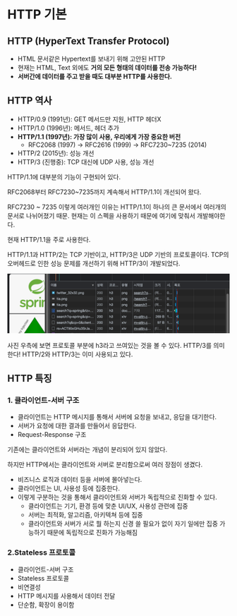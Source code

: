 # HTTP 기본

## HTTP (HyperText Transfer Protocol)
- HTML 문서같은 Hypertext를 보내기 위해 고안된 HTTP
- 현재는 HTML, Text 외에도 **거의 모든 형태의 데이터를 전송 가능하다!**
- **서버간에 데이터를 주고 받을 때도 대부분 HTTP를 사용한다.**


## HTTP 역사
- HTTP/0.9 (1991년): GET 메서드만 지원, HTTP 헤더X
- HTTP/1.0 (1996년): 메서드, 헤더 추가
- **HTTP/1.1 (1997년): 가장 많이 사용, 우리에게 가장 중요한 버전**
	- RFC2068 (1997) -> RFC2616 (1999) -> RFC7230~7235 (2014)
- HTTP/2 (2015년): 성능 개선
- HTTP/3 (진행중): TCP 대신에 UDP 사용, 성능 개선

HTTP/1.1에 대부분의 기능이 구현되어 있다.

RFC2068부터 RFC7230~7235까지 계속해서 HTTP/1.1이 개선되어 왔다.

RFC7230 ~ 7235 이렇게 여러개인 이유는 HTTP/1.1이 하나의 큰 문서에서 여러개의 문서로 나뉘어졌기 때문. 현재는 이 스펙을 사용하기 때문에 여기에 맞춰서 개발해야한다.

현재 HTTP/1.1을 주로 사용한다.

HTTP/1.1과 HTTP/2는 TCP 기반이고, HTTP/3은 UDP 기반의 프로토콜이다. TCP의 오버헤드로 인한 성능 문제를 개선하기 위해 HTTP/3이 개발되었다.

![](스크린샷%202022-04-18%20오후%2011.02.18.png)

사진 우측에 보면 프로토콜 부분에 h3라고 쓰여있는 것을 볼 수 있다. HTTP/3를 의미한다! HTTP/2와 HTTP/3는 이미 사용되고 있다.


## HTTP 특징
### 1. 클라이언트-서버 구조
- 클라이언트는 HTTP 메시지를 통해서 서버에 요청을 보내고, 응답을 대기한다.
- 서버가 요청에 대한 결과를 만들어서 응답한다.
- Request-Response 구조

기존에는 클라이언트와 서버라는 개념이 분리되어 있지 않았다.

하지만 HTTP에서는 클라이언트와 서버로 분리함으로써 여러 장점이 생겼다.
- 비즈니스 로직과 데이터 등을 서버에 몰아넣는다.
- 클라이언트는 UI, 사용성 등에 집중한다.
- 이렇게 구분하는 것을 통해서 클라이언트와 서버가 독립적으로 진화할 수 있다.
	- 클라이언트는 기기, 환경 등에 맞춘 UI/UX, 사용성 관련에 집중
	- 서버는 최적화, 알고리즘, 아키텍쳐 등에 집중
	- 클라이언트와 서버가 서로 뭘 하는지 신경 쓸 필요가 없이 자기 일에만 집중 가능하기 때문에 독립적으로 진화가 가능해짐

### 2.Stateless 프로토콜

- 클라이언트-서버 구조
- Stateless 프로토콜
- 비연결성
- HTTP 메시지를 사용해서 데이터 전달
- 단순함, 확장이 용이함

